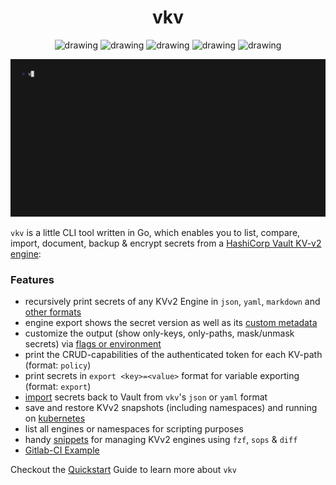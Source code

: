 <div align="center">
<h1> vkv </h1>
<img src="https://github.com/FalcoSuessgott/vkv/actions/workflows/test.yml/badge.svg" alt="drawing"/>
<img src="https://github.com/FalcoSuessgott/vkv/actions/workflows/lint.yml/badge.svg" alt="drawing"/>
<img src="https://codecov.io/gh/FalcoSuessgott/vkv/branch/master/graph/badge.svg" alt="drawing"/>
<img src="https://img.shields.io/github/downloads/FalcoSuessgott/vkv/total.svg" alt="drawing"/>
<img src="https://img.shields.io/github/v/release/FalcoSuessgott/vkv" alt="drawing"/>
</div>

![gif](assets/demo.gif)


`vkv` is a little CLI tool written in Go, which enables you to list, compare, import, document, backup & encrypt secrets from a [HashiCorp Vault KV-v2 engine](https://developer.hashicorp.com/vault/docs/secrets/kv/kv-v2):


### Features
* recursively print secrets of any KVv2 Engine in `json`, `yaml`, `markdown` and [other formats](https://falcosuessgott.github.io/vkv/05_export/formats/)
* engine export shows the secret version as well as its [custom metadata](https://developer.hashicorp.com/vault/docs/commands/kv/metadata)
* customize the output (show only-keys, only-paths, mask/unmask secrets) via [flags or environment](https://falcosuessgott.github.io/vkv/05_export/)
* print the CRUD-capabilities of the authenticated token for each KV-path (format: `policy`)
* print secrets in `export <key>=<value>` format for variable exporting (format: `export`)
* [import](https://falcosuessgott.github.io/vkv/06_import/) secrets back to Vault from `vkv`'s `json` or `yaml` format 
* save and restore KVv2 snapshots (including namespaces) and running on [kubernetes](https://falcosuessgott.github.io/vkv/09_advanced_examples/kubernetes/)
* list all engines or namespaces for scripting purposes
* handy [snippets](https://falcosuessgott.github.io/vkv/09_advanced_examples/) for managing KVv2 engines using `fzf`, `sops` & `diff`
* [Gitlab-CI Example](https://falcosuessgott.github.io/vkv/10_advanced_examples/gitlab/)

Checkout the [Quickstart](https://falcosuessgott.github.io/vkv/01_quickstart) Guide to learn more about `vkv`
